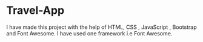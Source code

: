 # Travel-App
I have made this project with the help of HTML, CSS , JavaScript , Bootstrap and Font Awesome.
I have used one framework i.e Font Awesome.
